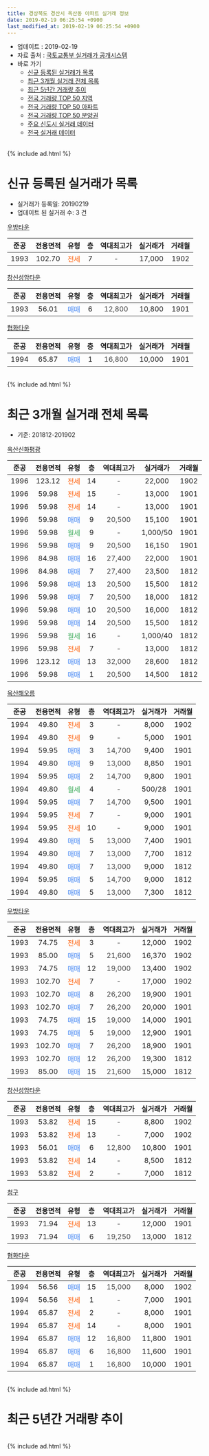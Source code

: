 ```yaml
---
title: 경상북도 경산시 옥산동 아파트 실거래 정보
date: 2019-02-19 06:25:54 +0900
last_modified_at: 2019-02-19 06:25:54 +0900
---
```


* 업데이트 : 2019-02-19
* 자료 출처 : [국토교통부 실거래가 공개시스템](http://rt.molit.go.kr)
* 바로 가기
    * [신규 등록된 실거래가 목록](#신규-등록된-실거래가-목록)
    * [최근 3개월 실거래 전체 목록](#최근-3개월-실거래-전체-목록)
    * [최근 5년간 거래량 추이](#최근-5년간-거래량-추이)
    * [전국 거래량 TOP 50 지역](https://inasie.github.io/apt-trade-info/최근-3개월-전국에서-가장-거래가-많이-발생한-지역)
    * [전국 거래량 TOP 50 아파트](https://inasie.github.io/apt-trade-info/최근-3개월-전국에서-가장-거래가-많이-발생한-아파트)
    * [전국 거래량 TOP 50 분양권](https://inasie.github.io/apt-trade-info/최근-3개월-전국에서-가장-거래가-많이-발생한-분양권)
    * [주요 신도시 실거래 데이터](https://inasie.github.io/apt-trade-info/주요-신도시)
    * [전국 실거래 데이터](https://inasie.github.io/apt-trade-info/전국)
<br>
{% include ad.html %}
<br>

# 신규 등록된 실거래가 목록
* 실거래가 등록일: 20190219
* 업데이트 된 실거래 수: 3 건


[우방타운](https://search.naver.com/search.naver?query=%EA%B2%BD%EC%83%81%EB%B6%81%EB%8F%84+%EA%B2%BD%EC%82%B0%EC%8B%9C+%EC%98%A5%EC%82%B0%EB%8F%99+%EC%9A%B0%EB%B0%A9%ED%83%80%EC%9A%B4)

|준공|전용면적|유형|층|역대최고가|실거래가|거래월|
|:---:|:---:|:---:|:---:|:---:|:---:|:---:|
|1993|102.70|<span style="color:#ff5a00">전세</span>|7|<span style="color:#444444">-</span>|17,000|1902|

[창신성암타운](https://search.naver.com/search.naver?query=%EA%B2%BD%EC%83%81%EB%B6%81%EB%8F%84+%EA%B2%BD%EC%82%B0%EC%8B%9C+%EC%98%A5%EC%82%B0%EB%8F%99+%EC%B0%BD%EC%8B%A0%EC%84%B1%EC%95%94%ED%83%80%EC%9A%B4)

|준공|전용면적|유형|층|역대최고가|실거래가|거래월|
|:---:|:---:|:---:|:---:|:---:|:---:|:---:|
|1993|56.01|<span style="color:#4285f3">매매</span>|6|<span style="color:#444444">12,800</span>|10,800|1901|

[협화타운](https://search.naver.com/search.naver?query=%EA%B2%BD%EC%83%81%EB%B6%81%EB%8F%84+%EA%B2%BD%EC%82%B0%EC%8B%9C+%EC%98%A5%EC%82%B0%EB%8F%99+%ED%98%91%ED%99%94%ED%83%80%EC%9A%B4)

|준공|전용면적|유형|층|역대최고가|실거래가|거래월|
|:---:|:---:|:---:|:---:|:---:|:---:|:---:|
|1994|65.87|<span style="color:#4285f3">매매</span>|1|<span style="color:#444444">16,800</span>|10,000|1901|


<br>
{% include ad.html %}
<br>

# 최근 3개월 실거래 전체 목록
* 기준: 201812-201902


[옥산신화평광](https://search.naver.com/search.naver?query=%EA%B2%BD%EC%83%81%EB%B6%81%EB%8F%84+%EA%B2%BD%EC%82%B0%EC%8B%9C+%EC%98%A5%EC%82%B0%EB%8F%99+%EC%98%A5%EC%82%B0%EC%8B%A0%ED%99%94%ED%8F%89%EA%B4%91)

|준공|전용면적|유형|층|역대최고가|실거래가|거래월|
|:---:|:---:|:---:|:---:|:---:|:---:|:---:|
|1996|123.12|<span style="color:#ff5a00">전세</span>|14|<span style="color:#444444">-</span>|22,000|1902|
|1996|59.98|<span style="color:#ff5a00">전세</span>|15|<span style="color:#444444">-</span>|13,000|1901|
|1996|59.98|<span style="color:#ff5a00">전세</span>|14|<span style="color:#444444">-</span>|13,000|1901|
|1996|59.98|<span style="color:#4285f3">매매</span>|9|<span style="color:#444444">20,500</span>|15,100|1901|
|1996|59.98|<span style="color:#34a853">월세</span>|9|<span style="color:#444444">-</span>|1,000/50|1901|
|1996|59.98|<span style="color:#4285f3">매매</span>|9|<span style="color:#444444">20,500</span>|16,150|1901|
|1996|84.98|<span style="color:#4285f3">매매</span>|16|<span style="color:#444444">27,400</span>|22,000|1901|
|1996|84.98|<span style="color:#4285f3">매매</span>|7|<span style="color:#444444">27,400</span>|23,500|1812|
|1996|59.98|<span style="color:#4285f3">매매</span>|13|<span style="color:#444444">20,500</span>|15,500|1812|
|1996|59.98|<span style="color:#4285f3">매매</span>|7|<span style="color:#444444">20,500</span>|18,000|1812|
|1996|59.98|<span style="color:#4285f3">매매</span>|10|<span style="color:#444444">20,500</span>|16,000|1812|
|1996|59.98|<span style="color:#4285f3">매매</span>|14|<span style="color:#444444">20,500</span>|15,500|1812|
|1996|59.98|<span style="color:#34a853">월세</span>|16|<span style="color:#444444">-</span>|1,000/40|1812|
|1996|59.98|<span style="color:#ff5a00">전세</span>|7|<span style="color:#444444">-</span>|13,000|1812|
|1996|123.12|<span style="color:#4285f3">매매</span>|13|<span style="color:#444444">32,000</span>|28,600|1812|
|1996|59.98|<span style="color:#4285f3">매매</span>|1|<span style="color:#444444">20,500</span>|14,500|1812|

[옥산해오름](https://search.naver.com/search.naver?query=%EA%B2%BD%EC%83%81%EB%B6%81%EB%8F%84+%EA%B2%BD%EC%82%B0%EC%8B%9C+%EC%98%A5%EC%82%B0%EB%8F%99+%EC%98%A5%EC%82%B0%ED%95%B4%EC%98%A4%EB%A6%84)

|준공|전용면적|유형|층|역대최고가|실거래가|거래월|
|:---:|:---:|:---:|:---:|:---:|:---:|:---:|
|1994|49.80|<span style="color:#ff5a00">전세</span>|3|<span style="color:#444444">-</span>|8,000|1902|
|1994|49.80|<span style="color:#ff5a00">전세</span>|9|<span style="color:#444444">-</span>|5,000|1901|
|1994|59.95|<span style="color:#4285f3">매매</span>|3|<span style="color:#444444">14,700</span>|9,400|1901|
|1994|49.80|<span style="color:#4285f3">매매</span>|9|<span style="color:#444444">13,000</span>|8,850|1901|
|1994|59.95|<span style="color:#4285f3">매매</span>|2|<span style="color:#444444">14,700</span>|9,800|1901|
|1994|49.80|<span style="color:#34a853">월세</span>|4|<span style="color:#444444">-</span>|500/28|1901|
|1994|59.95|<span style="color:#4285f3">매매</span>|7|<span style="color:#444444">14,700</span>|9,500|1901|
|1994|59.95|<span style="color:#ff5a00">전세</span>|7|<span style="color:#444444">-</span>|9,000|1901|
|1994|59.95|<span style="color:#ff5a00">전세</span>|10|<span style="color:#444444">-</span>|9,000|1901|
|1994|49.80|<span style="color:#4285f3">매매</span>|5|<span style="color:#444444">13,000</span>|7,400|1901|
|1994|49.80|<span style="color:#4285f3">매매</span>|7|<span style="color:#444444">13,000</span>|7,700|1812|
|1994|49.80|<span style="color:#4285f3">매매</span>|7|<span style="color:#444444">13,000</span>|9,000|1812|
|1994|59.95|<span style="color:#4285f3">매매</span>|5|<span style="color:#444444">14,700</span>|9,000|1812|
|1994|49.80|<span style="color:#4285f3">매매</span>|5|<span style="color:#444444">13,000</span>|7,300|1812|

[우방타운](https://search.naver.com/search.naver?query=%EA%B2%BD%EC%83%81%EB%B6%81%EB%8F%84+%EA%B2%BD%EC%82%B0%EC%8B%9C+%EC%98%A5%EC%82%B0%EB%8F%99+%EC%9A%B0%EB%B0%A9%ED%83%80%EC%9A%B4)

|준공|전용면적|유형|층|역대최고가|실거래가|거래월|
|:---:|:---:|:---:|:---:|:---:|:---:|:---:|
|1993|74.75|<span style="color:#ff5a00">전세</span>|3|<span style="color:#444444">-</span>|12,000|1902|
|1993|85.00|<span style="color:#4285f3">매매</span>|5|<span style="color:#444444">21,600</span>|16,370|1902|
|1993|74.75|<span style="color:#4285f3">매매</span>|12|<span style="color:#444444">19,000</span>|13,400|1902|
|1993|102.70|<span style="color:#ff5a00">전세</span>|7|<span style="color:#444444">-</span>|17,000|1902|
|1993|102.70|<span style="color:#4285f3">매매</span>|8|<span style="color:#444444">26,200</span>|19,900|1901|
|1993|102.70|<span style="color:#4285f3">매매</span>|7|<span style="color:#444444">26,200</span>|20,000|1901|
|1993|74.75|<span style="color:#4285f3">매매</span>|15|<span style="color:#444444">19,000</span>|14,000|1901|
|1993|74.75|<span style="color:#4285f3">매매</span>|5|<span style="color:#444444">19,000</span>|12,900|1901|
|1993|102.70|<span style="color:#4285f3">매매</span>|7|<span style="color:#444444">26,200</span>|18,900|1901|
|1993|102.70|<span style="color:#4285f3">매매</span>|12|<span style="color:#444444">26,200</span>|19,300|1812|
|1993|85.00|<span style="color:#4285f3">매매</span>|15|<span style="color:#444444">21,600</span>|15,000|1812|


<script async src="//pagead2.googlesyndication.com/pagead/js/adsbygoogle.js"></script>
<!-- 기본 -->
<ins class="adsbygoogle"
     style="display:block"
     data-ad-client="ca-pub-2446590836940007"
     data-ad-slot="1659523306"
     data-ad-format="auto"
     data-full-width-responsive="true"></ins>
<script>
(adsbygoogle = window.adsbygoogle || []).push({});
</script>


[창신성암타운](https://search.naver.com/search.naver?query=%EA%B2%BD%EC%83%81%EB%B6%81%EB%8F%84+%EA%B2%BD%EC%82%B0%EC%8B%9C+%EC%98%A5%EC%82%B0%EB%8F%99+%EC%B0%BD%EC%8B%A0%EC%84%B1%EC%95%94%ED%83%80%EC%9A%B4)

|준공|전용면적|유형|층|역대최고가|실거래가|거래월|
|:---:|:---:|:---:|:---:|:---:|:---:|:---:|
|1993|53.82|<span style="color:#ff5a00">전세</span>|15|<span style="color:#444444">-</span>|8,800|1902|
|1993|53.82|<span style="color:#ff5a00">전세</span>|13|<span style="color:#444444">-</span>|7,000|1902|
|1993|56.01|<span style="color:#4285f3">매매</span>|6|<span style="color:#444444">12,800</span>|10,800|1901|
|1993|53.82|<span style="color:#ff5a00">전세</span>|14|<span style="color:#444444">-</span>|8,500|1812|
|1993|53.82|<span style="color:#ff5a00">전세</span>|2|<span style="color:#444444">-</span>|7,000|1812|

[청구](https://search.naver.com/search.naver?query=%EA%B2%BD%EC%83%81%EB%B6%81%EB%8F%84+%EA%B2%BD%EC%82%B0%EC%8B%9C+%EC%98%A5%EC%82%B0%EB%8F%99+%EC%B2%AD%EA%B5%AC)

|준공|전용면적|유형|층|역대최고가|실거래가|거래월|
|:---:|:---:|:---:|:---:|:---:|:---:|:---:|
|1993|71.94|<span style="color:#ff5a00">전세</span>|13|<span style="color:#444444">-</span>|12,000|1901|
|1993|71.94|<span style="color:#4285f3">매매</span>|6|<span style="color:#444444">19,250</span>|13,000|1812|

[협화타운](https://search.naver.com/search.naver?query=%EA%B2%BD%EC%83%81%EB%B6%81%EB%8F%84+%EA%B2%BD%EC%82%B0%EC%8B%9C+%EC%98%A5%EC%82%B0%EB%8F%99+%ED%98%91%ED%99%94%ED%83%80%EC%9A%B4)

|준공|전용면적|유형|층|역대최고가|실거래가|거래월|
|:---:|:---:|:---:|:---:|:---:|:---:|:---:|
|1994|56.56|<span style="color:#4285f3">매매</span>|15|<span style="color:#444444">15,000</span>|8,000|1902|
|1994|56.56|<span style="color:#ff5a00">전세</span>|1|<span style="color:#444444">-</span>|7,000|1901|
|1994|65.87|<span style="color:#ff5a00">전세</span>|2|<span style="color:#444444">-</span>|8,000|1901|
|1994|65.87|<span style="color:#ff5a00">전세</span>|14|<span style="color:#444444">-</span>|8,000|1901|
|1994|65.87|<span style="color:#4285f3">매매</span>|12|<span style="color:#444444">16,800</span>|11,800|1901|
|1994|65.87|<span style="color:#4285f3">매매</span>|6|<span style="color:#444444">16,800</span>|11,600|1901|
|1994|65.87|<span style="color:#4285f3">매매</span>|1|<span style="color:#444444">16,800</span>|10,000|1901|


<br>
{% include ad.html %}
<br>

# 최근 5년간 거래량 추이


<div style="width:100%;">
    <canvas id="deal_progress" height="200"></canvas>
</div>

<script>
new Chart(document.getElementById("deal_progress"), {
    type: 'line',
    data: {
        labels: ['201402','201403','201404','201405','201406','201407','201408','201409','201410','201411','201412','201501','201502','201503','201504','201505','201506','201507','201508','201509','201510','201511','201512','201601','201602','201603','201604','201605','201606','201607','201608','201609','201610','201611','201612','201701','201702','201703','201704','201705','201706','201707','201708','201709','201710','201711','201712','201801','201802','201803','201804','201805','201806','201807','201808','201809','201810','201811','201812','201901','201902'],
        datasets: [{
            label: '매매',
            pointRadius: 1,
            data: [22, 32, 17, 18, 21, 19, 14, 24, 26, 24, 14, 32, 26, 52, 27, 30, 26, 32, 22, 18, 16, 10, 8, 17, 7, 18, 18, 7, 14, 21, 30, 16, 19, 23, 11, 8, 11, 19, 15, 18, 23, 18, 29, 25, 15, 18, 12, 11, 16, 15, 26, 14, 13, 16, 10, 22, 19, 16, 14, 17, 3],
            borderColor: "rgba(255, 201, 14, 1)",
            backgroundColor: "rgba(255, 201, 14, 0.5)",
            fill: false,
            lineTension: 0
        },{
            label: '전월세',
            pointRadius: 1,
            data: [17, 11, 13, 12, 9, 10, 17, 6, 17, 12, 12, 12, 11, 13, 15, 13, 14, 14, 18, 5, 15, 10, 11, 18, 19, 8, 13, 7, 9, 9, 22, 7, 17, 14, 12, 6, 14, 6, 4, 6, 7, 16, 16, 12, 9, 11, 12, 17, 15, 9, 12, 10, 14, 8, 9, 8, 19, 9, 4, 11, 6],
            borderColor: "rgba(0, 141, 185, 1)",
            backgroundColor: "rgba(0, 141, 185, 0.5)",
            fill: false,
            lineTension: 0
        }
        ]
    },
    options: {
        responsive: true,
        title: {
            display: false
        },
        tooltips: {
            mode: 'index',
            intersect: false
        },
        hover: {
            mode: 'nearest',
            intersect: true
        },
        scales: {
            xAxes: [{
                display: true,
                scaleLabel: {
                    display: true,
                    labelString: '년/월'
                }
            }],
            yAxes: [{
                display: true,
                ticks: {
                    suggestedMin: 0,
                },
                scaleLabel: {
                    display: true,
                    labelString: '실거래 수'
                }
            }]
        }
    }
});

</script>


<br>
{% include ad.html %}
<br>

